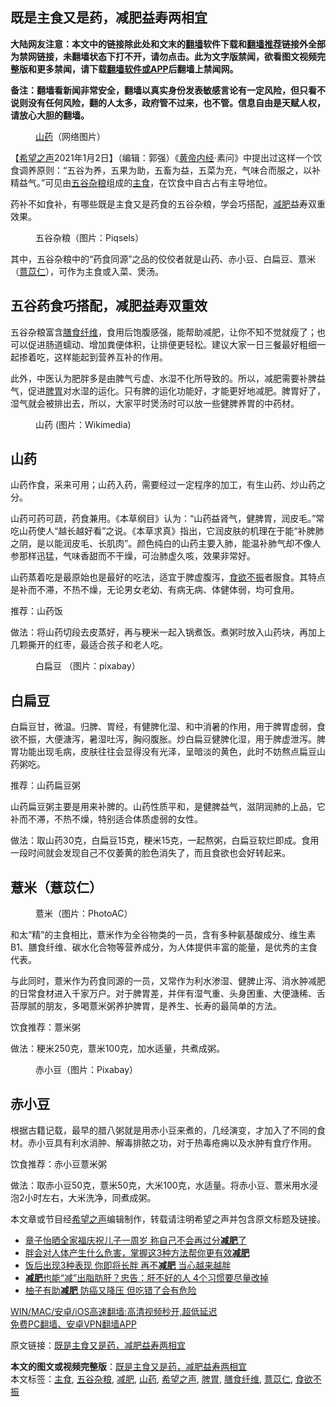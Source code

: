  <h2>既是主食又是药，减肥益寿两相宜</h2> <p class="notice"><b>大陆网友注意：本文中的链接除此处和文末的<a href="https://github.com/bannedbook/fanqiang" >翻墙</a>软件下载和<a href="https://github.com/killgcd/justmysocks/blob/master/README.md">翻墙推荐</a>链接外全部为禁网链接，未翻墙状态下打不开，请勿点击。此为文字版禁闻，欲看图文视频完整版和更多禁闻，请下载<a href="https://github.com/bannedbook/fanqiang">翻墙软件或APP</a>后翻墙上禁闻网。</p><p>备注：翻墙看新闻非常安全，翻墙以真实身份发表敏感言论有一定风险，但只看不说则没有任何风险，翻的人太多，政府管不过来，也不管。信息自由是天赋人权，请放心大胆的翻墙。</b></p>  <div class="entry"> <figure> <p><figcaption><a href="https://www.bannedbook.org/bnews/tag/%e5%b1%b1%e8%8d%af/" class="st_tag internal_tag" rel="tag" title="标签 山药 下的日志">山药</a>（网络图片）</figcaption></figure> <p>【<span class='wp_keywordlink_affiliate'><a href="https://www.soundofhope.org" title="希望之声" target="_blank">希望之声</a></span>2021年1月2日】（编辑：郭强）《<span class='wp_keywordlink'><a href="https://www.bannedbook.org/forum24/topic3903.html" title="《黄帝内经》" target="_blank">黄帝内经</a></span>·素问》中提出过这样一个饮食调养原则：“五谷为养，五果为助，五畜为益，五菜为充，气味合而服之，以补精益气。”可见由<a href="https://www.bannedbook.org/bnews/tag/%E4%BA%94%E8%B0%B7%E6%9D%82%E7%B2%AE/" class="st_tag internal_tag" rel="tag" title="标签 五谷杂粮 下的日志">五谷杂粮</a>组成的<a href="https://www.bannedbook.org/bnews/tag/%e4%b8%bb%e9%a3%9f/" class="st_tag internal_tag" rel="tag" title="标签 主食 下的日志">主食</a>，在饮食中自古占有主导地位。</p> <p>药补不如食补，有哪些既是主食又是药食的五谷杂粮，学会巧搭配，<a href="https://www.bannedbook.org/bnews/tag/%e5%87%8f%e8%82%a5/" class="st_tag internal_tag" rel="tag" title="标签 减肥 下的日志">减肥</a>益寿双重效果。</p> <figure><figcaption>五谷杂粮（图片：Piqsels）</figcaption></figure> <p>其中，五谷杂粮中的“药食同源”之品的佼佼者就是山药、赤小豆、白扁豆、薏米（<a href="https://www.bannedbook.org/bnews/tag/%E8%96%8F%E8%8B%A1%E4%BB%81/" class="st_tag internal_tag" rel="tag" title="标签 薏苡仁 下的日志">薏苡仁</a>），可作为主食或入菜、煲汤。</p> <h2>五谷药食巧搭配，减肥益寿双重效</h2> <p>五谷杂粮富含<a href="https://www.bannedbook.org/bnews/tag/%E8%86%B3%E9%A3%9F%E7%BA%A4%E7%BB%B4/" class="st_tag internal_tag" rel="tag" title="标签 膳食纤维 下的日志">膳食纤维</a>，食用后饱腹感强，能帮助减肥，让你不知不觉就瘦了；也可以促进肠道蠕动、增加粪便体积，让排便更轻松。建议大家一日三餐最好粗细一起掺着吃，这样能起到营养互补的作用。</p> <p>此外，中医认为肥胖多是由脾气亏虚、水湿不化所导致的。所以，减肥需要补脾益气，促进<a href="https://www.bannedbook.org/bnews/tag/%E8%84%BE%E8%83%83/" class="st_tag internal_tag" rel="tag" title="标签 脾胃 下的日志">脾胃</a>对水湿的运化。只有脾的运化功能好，才能更好地减肥。脾胃好了，湿气就会被排出去，所以，大家平时煲汤时可以放一些健脾养胃的中药材。</p>  <figure><figcaption>山药  (图片：Wikimedia)</figcaption></figure> <h2>山药</h2> <p>山药作食，采来可用；山药入药，需要经过一定程序的加工，有生山药、炒山药之分。</p> <p>山药可药可蔬，药食兼用。《本草纲目》认为：“山药益肾气，健脾胃，润皮毛。”常吃山药使人“越长越好看”之说。《本草求真》指出，它润皮肤的机理在于能“补脾肺之阴，是以能润皮毛、长肌肉”。颜色纯白的山药主要入肺，能温补肺气却不像人参那样迅猛，气味香甜而不干燥，可治肺虚久咳，效果非常好。</p> <p>山药蒸着吃是最原始也是最好的吃法，适宜于脾虚腹泻，<a href="https://www.bannedbook.org/bnews/tag/%E9%A3%9F%E6%AC%B2%E4%B8%8D%E6%8C%AF/" class="st_tag internal_tag" rel="tag" title="标签 食欲不振 下的日志">食欲不振</a>者服食。其特点是补而不滞，不热不燥，无论男女老幼、有病无病、体健体弱，均可食用。</p> <p>推荐：山药饭</p> <p>做法：将山药切段去皮蒸好，再与粳米一起入锅煮饭。煮粥时放入山药块，再加上几颗撕开的红枣，最适合孩子和老人吃。</p>  <figure><figcaption>白扁豆 （图片：pixabay）</figcaption></figure> <h2>白扁豆</h2> <p>白扁豆甘，微温。归脾、胃经，有健脾化湿、和中消暑的作用，用于脾胃虚弱，食欲不振，大便溏泻，暑湿吐泻，胸闷腹胀。炒白扁豆健脾化湿，用于脾虚泄泻。脾胃功能出现毛病，皮肤往往会显得没有光泽，呈暗淡的黄色，此时不妨熬点扁豆山药粥吃。</p> <p>推荐：山药扁豆粥</p> <p>山药扁豆粥主要是用来补脾的。山药性质平和，是健脾益气，滋阴润肺的上品，它补而不滞，不热不燥，特别适合体质虚弱的女性。</p> <p>做法：取山药30克，白扁豆15克，粳米15克，一起熬粥，白扁豆软烂即成。食用一段时间就会发现自己不仅萎黄的脸色消失了，而且食欲也会好转起来。</p> <h2>薏米（薏苡仁）</h2> <figure><figcaption>薏米（图片：PhotoAC）</figcaption></figure> <p>和太“精”的主食相比，薏米作为全谷物类的一员，含有多种氨基酸成分、维生素B1、膳食纤维、碳水化合物等营养成分，为人体提供丰富的能量，是优秀的主食代表。</p>  <p>与此同时，薏米作为药食同源的一员，又常作为利水渗湿、健脾止泻、消水肿减肥的日常食材进入千家万户。对于脾胃差，并伴有湿气重、头身困重、大便溏稀、舌苔厚腻的朋友，多喝薏米粥养护脾胃，是养生、长寿的最简单的方法。</p> <p>饮食推荐：薏米粥</p> <p>做法：粳米250克，薏米100克，加水适量，共煮成粥。</p> <figure><figcaption>赤小豆（图片：Pixabay）</figcaption></figure> <h2>赤小豆</h2> <p>根据古籍记载，最早的腊八粥就是用赤小豆来煮的，几经演变，才加入了不同的食材。赤小豆具有利水消肿、解毒排脓之功，对于热毒疮痈以及水肿有食疗作用。</p> <p>饮食推荐：赤小豆薏米粥</p>  <p>做法：取赤小豆50克，薏米50克，大米100克，水适量。将赤小豆、薏米用水浸泡2小时左右，大米洗净，同煮成粥。</p> <p>本文章或节目经<a href="https://www.bannedbook.org/bnews/tag/%e5%b8%8c%e6%9c%9b%e4%b9%8b%e5%a3%b0/" class="st_tag internal_tag" rel="tag" title="标签 希望之声 下的日志">希望之声</a>编辑制作，转载请注明希望之声并包含原文标题及链接。</p> <ul class='op-related-articles' title='相关阅读'> <li><a href='https://www.bannedbook.org/bnews/yule/20210102/1459358.html' target='_blank'>章子怡晒全家福庆祝儿子一周岁 称自己不会再过分<b>减肥</b>了</a></li> <li><a href='https://www.bannedbook.org/bnews/health/20210101/1458934.html' target='_blank'>胖会对人体产生什么危害，掌握这3种方法帮你更有效<b>减肥</b></a></li> <li><a href='https://www.bannedbook.org/bnews/health/20201229/1457101.html' target='_blank'>饭后出现3种表现 你即将长胖 再不<b>减肥</b> 当心越来越胖</a></li> <li><a href='https://www.bannedbook.org/bnews/health/20201229/1456948.html' target='_blank'><b>减肥</b>也能“减”出脂肪肝？忠告：肝不好的人 4个习惯要尽量改掉</a></li> <li><a href='https://www.bannedbook.org/bnews/health/20201222/1452608.html' target='_blank'>柚子有助<b>减肥</b> 防癌又降压 但吃错了会有危险</a></li> </ul> <p class="texttj"> <a href="https://github.com/bannedbook/fanqiang/wiki/V2ray%E6%9C%BA%E5%9C%BA" target="_blank">WIN/MAC/安卓/iOS高速翻墙:高清视频秒开,超低延迟</a><br/> <a href="https://github.com/bannedbook/fanqiang/wiki/%E7%A6%81%E9%97%BB%E7%BD%91%E5%AE%89%E5%8D%93%E7%BF%BB%E5%A2%99%E6%96%B0%E9%97%BBAPP" target="_blank">免费PC翻墙、安卓VPN翻墙APP</a></p><p>原文链接：<a class="src_link"  href="https://www.soundofhope.org/post/459095" target="_blank">既是主食又是药，减肥益寿两相宜</a></p><a name='sharetosocial'></a>       <div><b>本文的图文或视频完整版</b>：<a href='https://www.bannedbook.org/bnews/comments/20210102/1459766.html'>既是主食又是药，减肥益寿两相宜</a></div>  </div><!--END ENTRY--> <div class="postfooter"> <div>本文标签：<a href="https://www.bannedbook.org/bnews/tag/%e4%b8%bb%e9%a3%9f/" rel="tag">主食</a>, <a href="https://www.bannedbook.org/bnews/tag/%E4%BA%94%E8%B0%B7%E6%9D%82%E7%B2%AE/" rel="tag">五谷杂粮</a>, <a href="https://www.bannedbook.org/bnews/tag/%e5%87%8f%e8%82%a5/" rel="tag">减肥</a>, <a href="https://www.bannedbook.org/bnews/tag/%e5%b1%b1%e8%8d%af/" rel="tag">山药</a>, <a href="https://www.bannedbook.org/bnews/tag/%e5%b8%8c%e6%9c%9b%e4%b9%8b%e5%a3%b0/" rel="tag">希望之声</a>, <a href="https://www.bannedbook.org/bnews/tag/%E8%84%BE%E8%83%83/" rel="tag">脾胃</a>, <a href="https://www.bannedbook.org/bnews/tag/%E8%86%B3%E9%A3%9F%E7%BA%A4%E7%BB%B4/" rel="tag">膳食纤维</a>, <a href="https://www.bannedbook.org/bnews/tag/%E8%96%8F%E8%8B%A1%E4%BB%81/" rel="tag">薏苡仁</a>, <a href="https://www.bannedbook.org/bnews/tag/%E9%A3%9F%E6%AC%B2%E4%B8%8D%E6%8C%AF/" rel="tag">食欲不振</a></div>  </div><!--END POSTFOOTER--> 